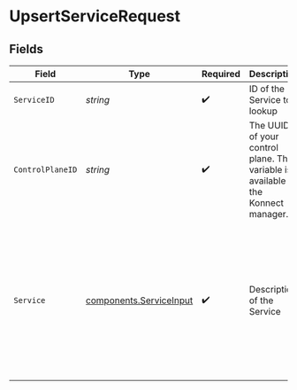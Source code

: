 # UpsertServiceRequest


## Fields

| Field                                                                                                                                                | Type                                                                                                                                                 | Required                                                                                                                                             | Description                                                                                                                                          | Example                                                                                                                                              |
| ---------------------------------------------------------------------------------------------------------------------------------------------------- | ---------------------------------------------------------------------------------------------------------------------------------------------------- | ---------------------------------------------------------------------------------------------------------------------------------------------------- | ---------------------------------------------------------------------------------------------------------------------------------------------------- | ---------------------------------------------------------------------------------------------------------------------------------------------------- |
| `ServiceID`                                                                                                                                          | *string*                                                                                                                                             | :heavy_check_mark:                                                                                                                                   | ID of the Service to lookup                                                                                                                          | 7fca84d6-7d37-4a74-a7b0-93e576089a41                                                                                                                 |
| `ControlPlaneID`                                                                                                                                     | *string*                                                                                                                                             | :heavy_check_mark:                                                                                                                                   | The UUID of your control plane. This variable is available in the Konnect manager.                                                                   | 9524ec7d-36d9-465d-a8c5-83a3c9390458                                                                                                                 |
| `Service`                                                                                                                                            | [components.ServiceInput](../../models/components/serviceinput.md)                                                                                   | :heavy_check_mark:                                                                                                                                   | Description of the Service                                                                                                                           | {<br/>"host": "example.internal",<br/>"id": "49fd316e-c457-481c-9fc7-8079153e4f3c",<br/>"name": "example-service",<br/>"path": "/",<br/>"port": 80,<br/>"protocol": "http"<br/>} |